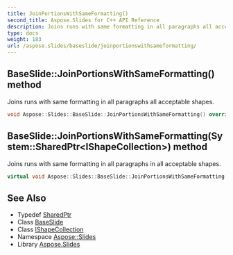 ```yaml
---
title: JoinPortionsWithSameFormatting()
second_title: Aspose.Slides for C++ API Reference
description: Joins runs with same formatting in all paragraphs all acceptable shapes.
type: docs
weight: 183
url: /aspose.slides/baseslide/joinportionswithsameformatting/
---
```

## BaseSlide::JoinPortionsWithSameFormatting() method


Joins runs with same formatting in all paragraphs all acceptable shapes.

```cpp
void Aspose::Slides::BaseSlide::JoinPortionsWithSameFormatting() override
```

## BaseSlide::JoinPortionsWithSameFormatting(System::SharedPtr\<IShapeCollection\>) method


Joins runs with same formatting in all paragraphs in all acceptable shapes.

```cpp
virtual void Aspose::Slides::BaseSlide::JoinPortionsWithSameFormatting(System::SharedPtr<IShapeCollection> collection)
```

## See Also

* Typedef [SharedPtr](../../../system/sharedptr/)
* Class [BaseSlide](../)
* Class [IShapeCollection](../../ishapecollection/)
* Namespace [Aspose::Slides](../../)
* Library [Aspose.Slides](../../../)